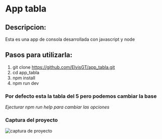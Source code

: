 # App tabla

## Descripcion:
Esta es una app de consola desarrollada con javascript y node

## Pasos para utilizarla:
1. git clone https://github.com/ElvisGT/app_tabla.git
2. cd app_tabla
3. npm install
4. npm run dev


### Por defecto esta la tabla del 5 pero podemos cambiar la base
*Ejecturar npm run help para cambiar las opciones*

### Captura del proyecto
<img src="https://i.ibb.co/3psCx71/captura-tabla.png" alt="captura de proyecto"/>
